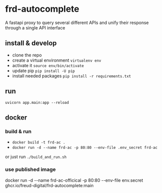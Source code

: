 # frd-autocomplete

A fastapi proxy to query several different APIs and unify their response through a single API interface


## install & develop

* clone the repo
* create a virtual environment `virtualenv env`
* activate it `source env/bin/activate`
* update pip `pip install -U pip`
* install needed packages `pip install -r requirements.txt`

## run

`uvicorn app.main:app --reload`

## docker

### build & run

* `docker build -t frd-ac .`
* `docker run -d --name frd-ac -p 80:80 --env-file .env_secret frd-ac`

or just run `./build_and_run.sh`

### use published image

docker run -d --name frd-ac-officical -p 80:80 --env-file env.secret ghcr.io/freud-digital/frd-autocomplete:main